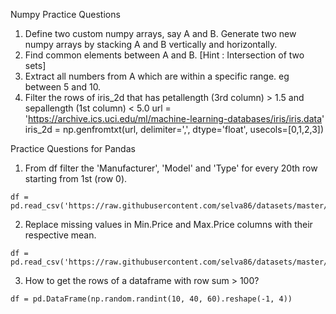 Numpy Practice Questions
1. Define two custom numpy arrays, say A and B. Generate two new numpy arrays by stacking A and B vertically and horizontally.
2. Find common elements between A and B. [Hint : Intersection of two sets]
3. Extract all numbers from A which are within a specific range. eg between 5 and 10. 
4. Filter the rows of iris_2d that has petallength (3rd column) > 1.5 and sepallength (1st column) < 5.0
	url = 'https://archive.ics.uci.edu/ml/machine-learning-databases/iris/iris.data'
	iris_2d = np.genfromtxt(url, delimiter=',', dtype='float', usecols=[0,1,2,3])


Practice Questions for Pandas

1. From df filter the 'Manufacturer', 'Model' and 'Type' for every 20th row starting from 1st (row 0).

```
df = pd.read_csv('https://raw.githubusercontent.com/selva86/datasets/master/Cars93_miss.csv')
```

2. Replace missing values in Min.Price and Max.Price columns with their respective mean.

```
df = pd.read_csv('https://raw.githubusercontent.com/selva86/datasets/master/Cars93_miss.csv')
```

3. How to get the rows of a dataframe with row sum > 100?

```
df = pd.DataFrame(np.random.randint(10, 40, 60).reshape(-1, 4))
```
